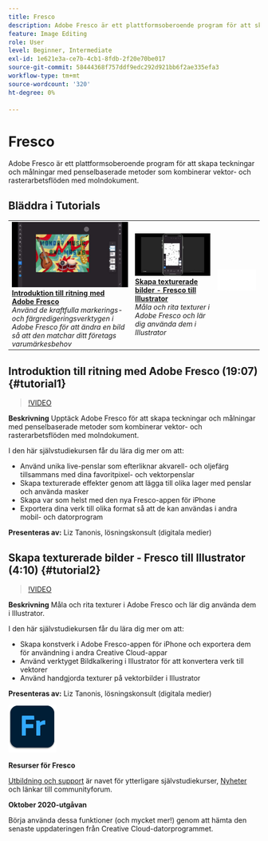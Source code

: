 ```yaml
---
title: Fresco
description: Adobe Fresco är ett plattformsoberoende program för att skapa teckningar och målningar med penselbaserade metoder som kombinerar vektor- och rasterarbetsflöden med molndokument
feature: Image Editing
role: User
level: Beginner, Intermediate
exl-id: 1e621e3a-ce7b-4cb1-8fdb-2f20e70be017
source-git-commit: 58444368f757ddf9edc292d921bb6f2ae335efa3
workflow-type: tm+mt
source-wordcount: '320'
ht-degree: 0%

---
```


# Fresco

Adobe Fresco är ett plattformsoberoende program för att skapa teckningar och målningar med penselbaserade metoder som kombinerar vektor- och rasterarbetsflöden med molndokument.

## Bläddra i Tutorials

<table style="table-layout:fixed">
<tr>
 <td>
   <a href="fresco.md#tutorial1">
      <img alt="Introduktion till ritning med Adobe Fresco" src="../assets/fresco_drawingPaintingIntro_tanonis_thumbnail.jpg" />
   </a>
    <div>
   <a href="fresco.md#tutorial1"><strong>Introduktion till ritning med Adobe Fresco</strong></a>
    </div>
    <em>Använd de kraftfulla markerings- och färgredigeringsverktygen i Adobe Fresco för att ändra en bild så att den matchar ditt företags varumärkesbehov</em>
    <br>
  </td>
  <td>
   <a href="fresco.md#tutorial2">
      <img alt="Skapa en texturerad bild - Fresco till Illustrator" src="../assets/fresco_textureToVector_tanonis_thumbnail.jpg" />
   </a>
    <div>
   <a href="fresco.md#tutorial2"><strong>Skapa texturerade bilder - Fresco till Illustrator</strong></a>
    </div>
    <em>Måla och rita texturer i Adobe Fresco och lär dig använda dem i Illustrator</em>
    <br>
  </td>
  <td>
    <img alt="Avgränsare" src="../assets/Whitespacer.png" />
    <div>
    <br>
  </td>
</tr>
</table>

## Introduktion till ritning med Adobe Fresco (19:07) {#tutorial1}

>[!VIDEO](https://video.tv.adobe.com/v/326946?hidetitle=true)

**Beskrivning**
Upptäck Adobe Fresco för att skapa teckningar och målningar med penselbaserade metoder som kombinerar vektor- och rasterarbetsflöden med molndokument.

I den här självstudiekursen får du lära dig mer om att:
* Använd unika live-penslar som efterliknar akvarell- och oljefärg tillsammans med dina favoritpixel- och vektorpenslar
* Skapa texturerade effekter genom att lägga till olika lager med penslar och använda masker
* Skapa var som helst med den nya Fresco-appen för iPhone
* Exportera dina verk till olika format så att de kan användas i andra mobil- och datorprogram

**Presenteras av:**
Liz Tanonis, lösningskonsult (digitala medier)

## Skapa texturerade bilder - Fresco till Illustrator (4:10) {#tutorial2}

>[!VIDEO](https://video.tv.adobe.com/v/326947?hidetitle=true)

**Beskrivning**
Måla och rita texturer i Adobe Fresco och lär dig använda dem i Illustrator.

I den här självstudiekursen får du lära dig mer om att:
* Skapa konstverk i Adobe Fresco-appen för iPhone och exportera dem för användning i andra Creative Cloud-appar
* Använd verktyget Bildkalkering i Illustrator för att konvertera verk till vektorer
* Använd handgjorda texturer på vektorbilder i Illustrator

**Presenteras av:**
Liz Tanonis, lösningskonsult (digitala medier)

![Fresco-logotyp](../assets/fr_appicon_96.png)

**Resurser för Fresco**

[Utbildning och support](https://helpx.adobe.com/se/support/adobe-fresco.html) är navet för ytterligare självstudiekurser, [Nyheter](https://helpx.adobe.com/se/fresco/using/whats-new.html) och länkar till communityforum.

**Oktober 2020-utgåvan**

Börja använda dessa funktioner (och mycket mer!) genom att hämta den senaste uppdateringen från Creative Cloud-datorprogrammet.

